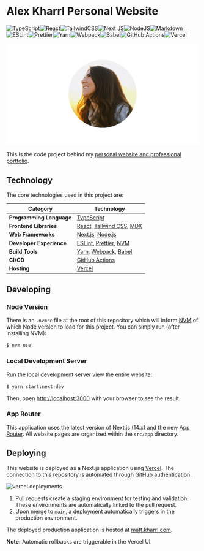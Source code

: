 # Alex Kharrl Personal Website

![TypeScript](https://img.shields.io/badge/typescript-%23007ACC.svg?style=flat-square&logo=typescript&logoColor=white)![React](https://img.shields.io/badge/react-%2320232a.svg?style=flat-square&logo=react&logoColor=%2361DAFB)![TailwindCSS](https://img.shields.io/badge/tailwindcss-%2338B2AC.svg?style=flat-square&logo=tailwind-css&logoColor=white)![Next JS](https://img.shields.io/badge/Next-black?style=flat-square&logo=next.js&logoColor=white)![NodeJS](https://img.shields.io/badge/node.js-6DA55F?style=flat-square&logo=node.js&logoColor=white)![Markdown](https://img.shields.io/badge/markdown-%23000000.svg?style=flat-square&logo=markdown&logoColor=white)![ESLint](https://img.shields.io/badge/ESLint-4B3263?style=flat-square&logo=eslint&logoColor=white)![Prettier](https://img.shields.io/badge/prettier-1A2C34?style=flat-square&logo=prettier&logoColor=F7BA3E)![Yarn](https://img.shields.io/badge/yarn-%232C8EBB.svg?style=flat-square&logo=yarn&logoColor=white)![Webpack](https://img.shields.io/badge/webpack-%238DD6F9.svg?style=flat-square&logo=webpack&logoColor=black)![Babel](https://img.shields.io/badge/Babel-F9DC3e?style=flat-square&logo=babel&logoColor=black)![GitHub Actions](https://img.shields.io/badge/github%20actions-%232671E5.svg?style=flat-square&logo=githubactions&logoColor=white)![Vercel](https://img.shields.io/badge/vercel-%23000000.svg?style=flat-square&logo=vercel&logoColor=white)

![website opengraph image](/src/app/opengraph-image.png)

This is the code project behind my [personal website and professional portfolio](https://alex.kharrl.com/).

## Technology

The core technologies used in this project are:

| Category                 | Technology                                                                                            |
| ------------------------ | ----------------------------------------------------------------------------------------------------- |
| **Programming Language** | [TypeScript](https://www.typescriptlang.org/)                                                         |
| **Frontend Libraries**   | [React](https://react.dev/), [Tailwind CSS](https://tailwindcss.com/), [MDX](https://mdxjs.com/)      |
| **Web Frameworks**       | [Next.js](https://nextjs.org/), [Node.js](https://nodejs.org/en)                                      |
| **Developer Experience** | [ESLint](https://eslint.org/), [Prettier](https://prettier.io/), [NVM](https://github.com/nvm-sh/nvm) |
| **Build Tools**          | [Yarn](https://yarnpkg.com/), [Webpack](https://webpack.js.org/), [Babel](https://babeljs.io/)        |
| **CI/CD**                | [GitHub Actions](https://github.com/features/actions)                                                 |
| **Hosting**              | [Vercel](https://vercel.com/home)                                                                     |

## Developing

### Node Version

There is an `.nvmrc` file at the root of this repository which will inform [NVM](https://github.com/nvm-sh/nvm) of which Node version to load for this project. You can simply run (after installing NVM):

```bash
$ nvm use
```

### Local Development Server

Run the local development server view the entire website:

```bash
$ yarn start:next-dev
```

Then, open [http://localhost:3000](http://localhost:3000) with your browser to see the result.

### App Router

This application uses the latest version of Next.js (14.x) and the new [App Router](https://nextjs.org/docs/app). All website pages are organized within the `src/app` directory.

## Deploying

This website is deployed as a Next.js application using [Vercel](https://nextjs.org/docs/deployment). The connection to this repository is automated through GitHub authentication.

![vercel deployments](/src/images/vercel.png)

1. Pull requests create a staging environment for testing and validation. These environments are automatically linked to the pull request.
2. Upon merge to `main`, a deployment automatically triggers in the production environment.

The deployed production application is hosted at [matt.kharrl.com](https://alex.kharrl.com).

**Note:** Automatic rollbacks are triggerable in the Vercel UI.
